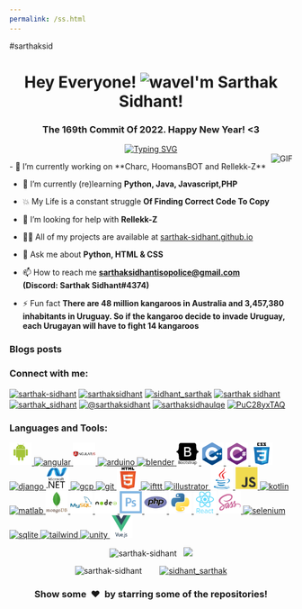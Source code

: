```yaml
---
permalink: /ss.html
---
```

#sarthaksid

<h1 align="center">Hey Everyone! <img alt="wave" src="https://emojis.slackmojis.com/emojis/images/1588177020/8809/wave_hello.gif?1588177020" width="35">I'm Sarthak Sidhant!</h1>
<h3 id="motd" align="center"> The 169th Commit Of 2022. Happy New Year! <3</h3>
<div align="center"><a href="https://git.io/typing-svg"><img src="https://readme-typing-svg.herokuapp.com?font=Fira+Code&weight=300&duration=3000&pause=2000&center=true&width=800&lines=Ruby+is+hard+and+nothing+changes+the+fact+that+it's+useless;Hello!+I+am+an+Amateur+Programmer%2C+And+I+hope+you+have+a+good+day.;How's+Your+Day+Been%3F+You're+A+Wonderful+Person!;Python+is+easy%2C+and+If+You+Can't+Learn+It%2C+Maybe+You're+Dumb;Javascript+And+Java+Are+Just+Two+Different+Things+Sharing+The+Same+Name.;I+feel+like+i've+seen+you+somewhere!;Life's+Too+Short+To+Code+in+Java+Man;%F0%9F%A4%93+public+static+void+main(String%5B%5D+args)+%F0%9F%A4%A1;imagine+defining+a+class+to+print+hello+world;I+wish+I+was+as+smart+as+you%2C+I+am+not+really.;How's+Life%3F+Oh+Shoot+I+Forgot+You+Don't+Have+Any;Why+You+Randomly+Viewing+this%3F+Was+You+Persuaded+by+me%3F" alt="Typing SVG" /></a></div>
 
 <img align="right" height="250px" alt="GIF" src="https://api.daily.dev/devcards/0e0b7af7be26441b8299bd449ee5f8dd.png?r=zbt" padding="5px" />
 
<p align="left"> 
- 🔭 I’m currently working on **Charc, HoomansBOT and Rellekk-Z**

- 🌱 I’m currently (re)learning **Python, Java, Javascript,PHP**

- 💥 My Life is a constant struggle **Of Finding Correct Code To Copy**

- 🤝 I’m looking for help with **Rellekk-Z**

- 👨‍💻 All of my projects are available at [sarthak-sidhant.github.io](sarthak-sidhant.github.io)

- 💬 Ask me about **Python, HTML & CSS**

- 📫 How to reach me **sarthaksidhantisopolice@gmail.com (Discord: Sarthak Sidhant#4374)**

- ⚡ Fun fact **There are 48 million kangaroos in Australia and 3,457,380 inhabitants in Uruguay. So if the kangaroo decide to invade Uruguay, each Urugayan will have to fight 14 kangaroos**

### Blogs posts
<!-- BLOG-POST-LIST:START -->
<!-- BLOG-POST-LIST:END -->

<h3 align="left">Connect with me:</h3>
<p align="left">
<a href="https://codepen.io/sarthak-sidhant" target="blank"><img align="center" src="https://raw.githubusercontent.com/rahuldkjain/github-profile-readme-generator/master/src/images/icons/Social/codepen.svg" alt="sarthak-sidhant" height="30" width="40" /></a>
<a href="https://dev.to/sarthaksidhant" target="blank"><img align="center" src="https://raw.githubusercontent.com/rahuldkjain/github-profile-readme-generator/master/src/images/icons/Social/devto.svg" alt="sarthaksidhant" height="30" width="40" /></a>
<a href="https://twitter.com/sidhant_sarthak" target="blank"><img align="center" src="https://raw.githubusercontent.com/rahuldkjain/github-profile-readme-generator/master/src/images/icons/Social/twitter.svg" alt="sidhant_sarthak" height="30" width="40" /></a>
<a href="https://stackoverflow.com/users/sarthak sidhant" target="blank"><img align="center" src="https://raw.githubusercontent.com/rahuldkjain/github-profile-readme-generator/master/src/images/icons/Social/stack-overflow.svg" alt="sarthak sidhant" height="30" width="40" /></a>
<a href="https://instagram.com/sarthak_sidhant" target="blank"><img align="center" src="https://raw.githubusercontent.com/rahuldkjain/github-profile-readme-generator/master/src/images/icons/Social/instagram.svg" alt="sarthak_sidhant" height="30" width="40" /></a>
<a href="https://www.youtube.com/@sarthaksidhant" target="blank"><img align="center" src="https://raw.githubusercontent.com/rahuldkjain/github-profile-readme-generator/master/src/images/icons/Social/youtube.svg" alt="@sarthaksidhant" height="30" width="40" /></a>
<a href="https://auth.geeksforgeeks.org/user/sarthaksidhaulqe" target="blank"><img align="center" src="https://raw.githubusercontent.com/rahuldkjain/github-profile-readme-generator/master/src/images/icons/Social/geeks-for-geeks.svg" alt="sarthaksidhaulqe" height="30" width="40" /></a>
<a href="https://discord.gg/PuC28yxTAQ" target="blank"><img align="center" src="https://raw.githubusercontent.com/rahuldkjain/github-profile-readme-generator/master/src/images/icons/Social/discord.svg" alt="PuC28yxTAQ" height="30" width="40" /></a>
</p>

<h3 align="left">Languages and Tools:</h3>
<p align="left"> <a href="https://developer.android.com" target="_blank" rel="noreferrer"> <img src="https://raw.githubusercontent.com/devicons/devicon/master/icons/android/android-original-wordmark.svg" alt="android" width="40" height="40"/> </a> <a href="https://angular.io" target="_blank" rel="noreferrer"> <img src="https://angular.io/assets/images/logos/angular/angular.svg" alt="angular" width="40" height="40"/> </a> <a href="https://angular.io" target="_blank" rel="noreferrer"> <img src="https://raw.githubusercontent.com/devicons/devicon/master/icons/angularjs/angularjs-original-wordmark.svg" alt="angularjs" width="40" height="40"/> </a> <a href="https://www.arduino.cc/" target="_blank" rel="noreferrer"> <img src="https://cdn.worldvectorlogo.com/logos/arduino-1.svg" alt="arduino" width="40" height="40"/> </a> <a href="https://www.blender.org/" target="_blank" rel="noreferrer"> <img src="https://download.blender.org/branding/community/blender_community_badge_white.svg" alt="blender" width="40" height="40"/> </a> <a href="https://getbootstrap.com" target="_blank" rel="noreferrer"> <img src="https://raw.githubusercontent.com/devicons/devicon/master/icons/bootstrap/bootstrap-plain-wordmark.svg" alt="bootstrap" width="40" height="40"/> </a> <a href="https://www.w3schools.com/cpp/" target="_blank" rel="noreferrer"> <img src="https://raw.githubusercontent.com/devicons/devicon/master/icons/cplusplus/cplusplus-original.svg" alt="cplusplus" width="40" height="40"/> </a> <a href="https://www.w3schools.com/cs/" target="_blank" rel="noreferrer"> <img src="https://raw.githubusercontent.com/devicons/devicon/master/icons/csharp/csharp-original.svg" alt="csharp" width="40" height="40"/> </a> <a href="https://www.w3schools.com/css/" target="_blank" rel="noreferrer"> <img src="https://raw.githubusercontent.com/devicons/devicon/master/icons/css3/css3-original-wordmark.svg" alt="css3" width="40" height="40"/> </a> <a href="https://www.djangoproject.com/" target="_blank" rel="noreferrer"> <img src="https://cdn.worldvectorlogo.com/logos/django.svg" alt="django" width="40" height="40"/> </a> <a href="https://dotnet.microsoft.com/" target="_blank" rel="noreferrer"> <img src="https://raw.githubusercontent.com/devicons/devicon/master/icons/dot-net/dot-net-original-wordmark.svg" alt="dotnet" width="40" height="40"/> </a> <a href="https://cloud.google.com" target="_blank" rel="noreferrer"> <img src="https://www.vectorlogo.zone/logos/google_cloud/google_cloud-icon.svg" alt="gcp" width="40" height="40"/> </a> <a href="https://git-scm.com/" target="_blank" rel="noreferrer"> <img src="https://www.vectorlogo.zone/logos/git-scm/git-scm-icon.svg" alt="git" width="40" height="40"/> </a> <a href="https://www.w3.org/html/" target="_blank" rel="noreferrer"> <img src="https://raw.githubusercontent.com/devicons/devicon/master/icons/html5/html5-original-wordmark.svg" alt="html5" width="40" height="40"/> </a> <a href="https://ifttt.com/" target="_blank" rel="noreferrer"> <img src="https://www.vectorlogo.zone/logos/ifttt/ifttt-ar21.svg" alt="ifttt" width="40" height="40"/> </a> <a href="https://www.adobe.com/in/products/illustrator.html" target="_blank" rel="noreferrer"> <img src="https://www.vectorlogo.zone/logos/adobe_illustrator/adobe_illustrator-icon.svg" alt="illustrator" width="40" height="40"/> </a> <a href="https://www.java.com" target="_blank" rel="noreferrer"> <img src="https://raw.githubusercontent.com/devicons/devicon/master/icons/java/java-original.svg" alt="java" width="40" height="40"/> </a> <a href="https://developer.mozilla.org/en-US/docs/Web/JavaScript" target="_blank" rel="noreferrer"> <img src="https://raw.githubusercontent.com/devicons/devicon/master/icons/javascript/javascript-original.svg" alt="javascript" width="40" height="40"/> </a> <a href="https://kotlinlang.org" target="_blank" rel="noreferrer"> <img src="https://www.vectorlogo.zone/logos/kotlinlang/kotlinlang-icon.svg" alt="kotlin" width="40" height="40"/> </a> <a href="https://www.mathworks.com/" target="_blank" rel="noreferrer"> <img src="https://upload.wikimedia.org/wikipedia/commons/2/21/Matlab_Logo.png" alt="matlab" width="40" height="40"/> </a> <a href="https://www.mongodb.com/" target="_blank" rel="noreferrer"> <img src="https://raw.githubusercontent.com/devicons/devicon/master/icons/mongodb/mongodb-original-wordmark.svg" alt="mongodb" width="40" height="40"/> </a> <a href="https://www.mysql.com/" target="_blank" rel="noreferrer"> <img src="https://raw.githubusercontent.com/devicons/devicon/master/icons/mysql/mysql-original-wordmark.svg" alt="mysql" width="40" height="40"/> </a> <a href="https://nodejs.org" target="_blank" rel="noreferrer"> <img src="https://raw.githubusercontent.com/devicons/devicon/master/icons/nodejs/nodejs-original-wordmark.svg" alt="nodejs" width="40" height="40"/> </a> <a href="https://www.photoshop.com/en" target="_blank" rel="noreferrer"> <img src="https://raw.githubusercontent.com/devicons/devicon/master/icons/photoshop/photoshop-line.svg" alt="photoshop" width="40" height="40"/> </a> <a href="https://www.php.net" target="_blank" rel="noreferrer"> <img src="https://raw.githubusercontent.com/devicons/devicon/master/icons/php/php-original.svg" alt="php" width="40" height="40"/> </a> <a href="https://www.python.org" target="_blank" rel="noreferrer"> <img src="https://raw.githubusercontent.com/devicons/devicon/master/icons/python/python-original.svg" alt="python" width="40" height="40"/> </a> <a href="https://reactjs.org/" target="_blank" rel="noreferrer"> <img src="https://raw.githubusercontent.com/devicons/devicon/master/icons/react/react-original-wordmark.svg" alt="react" width="40" height="40"/> </a> <a href="https://sass-lang.com" target="_blank" rel="noreferrer"> <img src="https://raw.githubusercontent.com/devicons/devicon/master/icons/sass/sass-original.svg" alt="sass" width="40" height="40"/> </a> <a href="https://www.selenium.dev" target="_blank" rel="noreferrer"> <img src="https://raw.githubusercontent.com/detain/svg-logos/780f25886640cef088af994181646db2f6b1a3f8/svg/selenium-logo.svg" alt="selenium" width="40" height="40"/> </a> <a href="https://www.sqlite.org/" target="_blank" rel="noreferrer"> <img src="https://www.vectorlogo.zone/logos/sqlite/sqlite-icon.svg" alt="sqlite" width="40" height="40"/> </a> <a href="https://tailwindcss.com/" target="_blank" rel="noreferrer"> <img src="https://www.vectorlogo.zone/logos/tailwindcss/tailwindcss-icon.svg" alt="tailwind" width="40" height="40"/> </a> <a href="https://unity.com/" target="_blank" rel="noreferrer"> <img src="https://www.vectorlogo.zone/logos/unity3d/unity3d-icon.svg" alt="unity" width="40" height="40"/> </a> <a href="https://vuejs.org/" target="_blank" rel="noreferrer"> <img src="https://raw.githubusercontent.com/devicons/devicon/master/icons/vuejs/vuejs-original-wordmark.svg" alt="vuejs" width="40" height="40"/> </a> </p>
  
<p align='center'><img width="400px" src="https://github-readme-streak-stats.herokuapp.com/?user=Sarthak-Sidhant&theme=radical&hide_border=true&border_radius=3.5" alt="sarthak-sidhant" />&nbsp; &nbsp;<img width="400px" src="https://github-readme-stats.vercel.app/api?username=sarthak-sidhant&count_private=true&theme=radical"/>

</p>

<p align="center"> <img src="https://komarev.com/ghpvc/?username=sarthak-sidhant&label=Profile%20views&color=181818&style=for-the-badge" alt="sarthak-sidhant" />&nbsp; &nbsp; &nbsp; &nbsp; 
<a href="https://twitter.com/sidhant_sarthak" target="blank"><img src="https://img.shields.io/twitter/follow/sidhant_sarthak?logo=twitter&style=for-the-badge" alt="sidhant_sarthak" /></a>
</p>

<h3 align='center'>Show some &nbsp;❤️&nbsp; by starring some of the repositories! </h3> 

